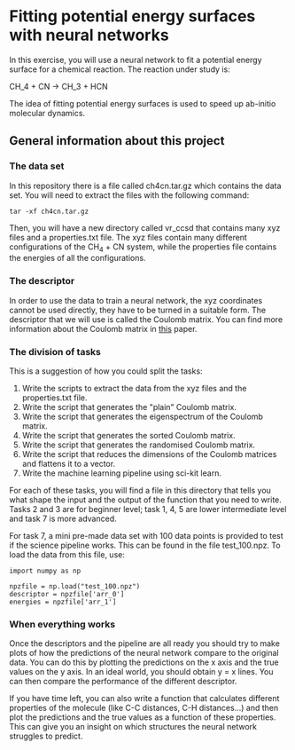 # Fitting potential energy surfaces with neural networks

In this exercise, you will use a neural network to fit a potential energy surface for a chemical reaction. The reaction under study is:

CH_4 + CN -> CH_3 + HCN

The idea of fitting potential energy surfaces is used to speed up ab-initio molecular dynamics.

## General information about this project

### The data set

In this repository there is a file called ch4cn.tar.gz which contains the data set. You will need to extract the files with the following command:

```
tar -xf ch4cn.tar.gz
``` 

Then, you will have a new directory called vr_ccsd that contains many xyz files and a properties.txt file. The xyz files contain many different configurations of the CH<sub>4</sub> + CN system, while the properties file contains the energies of all the configurations.

### The descriptor

In order to use the data to train a neural network, the xyz coordinates cannot be used directly, they have to be turned in a suitable form. The descriptor that we will use is called the Coulomb matrix. You can find more information about the Coulomb matrix in [this](https://pubs.acs.org/doi/abs/10.1021/ct400195d) paper.

### The division of tasks

This is a suggestion of how you could split the tasks: 

1. Write the scripts to extract the data from the xyz files and the properties.txt file.
2. Write the script that generates the "plain" Coulomb matrix.
3. Write the script that generates the eigenspectrum of the Coulomb matrix.
4. Write the script that generates the sorted Coulomb matrix.
5. Write the script that generates the randomised Coulomb matrix.
6. Write the script that reduces the dimensions of the Coulomb matrices and flattens it to a vector.
7. Write the machine learning pipeline using sci-kit learn.

For each of these tasks, you will find a file in this directory that tells you what shape the input and the output of the function that you need to write. Tasks 2 and 3 are for beginner level; task 1, 4, 5 are lower intermediate level and task 7 is more advanced.

For task 7, a mini pre-made data set with 100 data points is provided to test if the science pipeline works. This can be found in the file test_100.npz. To load the data from this file, use:

```
import numpy as np

npzfile = np.load("test_100.npz")
descriptor = npzfile['arr_0']
energies = npzfile['arr_1']
```

### When everything works

Once the descriptors and the pipeline are all ready you should try to make plots of how the predictions of the neural network compare to the original data. You can do this by plotting the predictions on the x axis and the true values on the y axis. In an ideal world, you should obtain y = x lines. You can then compare the performance of the different descriptor.

If you have time left, you can also write a function that calculates different properties of the molecule (like C-C distances, C-H distances...) and then plot the predictions and the true values as a function of these properties. This can give you an insight on which structures the neural network struggles to predict.
